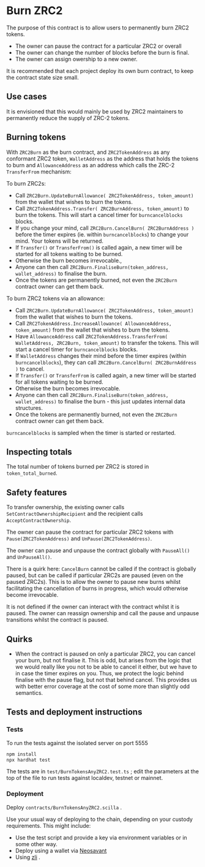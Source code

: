 # Burn ZRC2

The purpose of this contract is to allow users to permanently burn ZRC2 tokens.

- The owner can pause the contract for a particular ZRC2 or overall
- The owner can change the number of blocks before the burn is final.
- The owner can assign owership to a new owner.

It is recommended that each project deploy its own burn contract, to keep the contract state size small.

## Use cases

It is envisioned that this would mainly be used by ZRC2 maintainers to
permanently reduce the supply of ZRC-2 tokens.

## Burning tokens

With `ZRC2Burn` as the burn contract, and `ZRC2TokenAddress` as any
conformant ZRC2 token, `WalletAddress` as the address that holds the
tokens to burn and `AllowanceAddress` as an address which calls the
ZRC-2 `TransferFrom` mechanism:

To burn ZRC2s:

- Call `ZRC2Burn.UpdateBurnAllowance( ZRC2TokenAddress, token_amount)` from the wallet that wishes to burn the tokens.
- Call `ZRC2TokenAddress.Transfer( ZRC2BurnAddress, token_amount)` to burn the tokens. This will start a cancel timer for `burncancelblocks` blocks.
- If you change your mind, call `ZRC2Burn.CancelBurn( ZRC2BurnAddress )` before the timer expires (ie. within `burncancelblocks`) to change your mind. Your tokens will be returned.
- If `Transfer()` or `TransferFrom()` is called again, a new timer will be started for all tokens waiting to be burned.
- Otherwise the burn becomes irrevocable.,
- Anyone can then call `ZRC2Burn.FinaliseBurn(token_address, wallet_address)` to finalise the burn.
- Once the tokens are permanently burned, not even the `ZRC2Burn` contract owner can get them back.

To burn ZRC2 tokens via an allowance:

- Call `ZRC2Burn.UpdateBurnAllowance( ZRC2TokenAddress, token_amount)` from the wallet that wishes to burn the tokens.
- Call `ZRC2TokenAddress.IncreaseAllowance( AllowanceAddress, token_amount)` from the wallet that wishes to burn the tokens.
- Have `AllowanceAddress` call `ZRC2TokenAddress.TransferFrom( WalletAddress, ZRC2Burn, token_amount)` to transfer the tokens. This will start a cancel timer for `burncancelblocks` blocks.
- If `WalletAddress` changes their mind before the timer expires (within `burncancelblocks`), they can call `ZRC2Burn.CancelBurn( ZRC2BurnAddress )` to cancel.
- If `Transfer()` or `TransferFrom` is called again, a new timer will be started for all tokens waiting to be burned.
- Otherwise the burn becomes irrevocable.
- Anyone can then call `ZRC2Burn.FinaliseBurn(token_address, wallet_address)` to finalise the burn - this just updates internal data structures.
- Once the tokens are permanently burned, not even the `ZRC2Burn` contract owner can get them back.

`burncancelblocks` is sampled when the timer is started or restarted.

## Inspecting totals

The total number of tokens burned per ZRC2 is stored in `token_total_burned`.

## Safety features

To transfer ownership, the existing owner calls
`SetContractOwnershipRecipient` and the recipient calls
`AcceptContractOwnership`.

The owner can pause the contract for particular ZRC2 tokens with
`Pause(ZRC2TokenAddress)` and `UnPause(ZRC2TokenAddress)`.

The owner can pause and unpause the contract globally with
`PauseAll()` and `UnPauseAll()`.

There is a quirk here: `CancelBurn` cannot be called if the contract
is globally paused, but can be called if particular ZRC2s are paused
(even on the paused ZRC2s). This is to allow the owner to pause new
burns whilst facilitating the cancellation of burns in progress, which
would otherwise become irrevocable.

It is not defined if the owner can interact with the
contract whilst it is paused. The owner can reassign ownership and
call the pause and unpause transitions whilst the contract is paused.

## Quirks

- When the contract is paused on only a particular ZRC2, you can cancel your burn, but not finalise it.
  This is odd, but arises from the logic that we would really like you not to be able to cancel it either,
  but we have to in case the timer expires on you. Thus, we protect the logic behind finalise with the
  pause flag, but not that behind cancel. This provides us with better error coverage at the cost of
  some more than slightly odd semantics.

## Tests and deployment instructions

### Tests

To run the tests against the isolated server on port 5555

```sh
npm install
npx hardhat test
```

The tests are in `test/BurnTokensAnyZRC2.test.ts` ; edit the parameters at the top of the file to run tests against localdev, testnet or mainnet.

### Deployment

Deploy `contracts/BurnTokensAnyZRC2.scilla` .

Use your usual way of deploying to the chain, depending on your custody requirements. This might include:

- Use the test script and provide a key via environment variables or in some other way.
- Deploy using a wallet via [Neosavant](https://ide.zilliqa.com/#/)
- Using [zli](https://github.com/Zilliqa/zli) .
